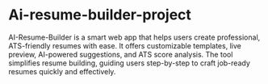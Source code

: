 # Ai-resume-builder-project
AI-Resume-Builder is a smart web app that helps users create professional, ATS-friendly resumes with ease. It offers customizable templates, live preview, AI-powered suggestions, and ATS score analysis. The tool simplifies resume building, guiding users step-by-step to craft job-ready resumes quickly and effectively.
